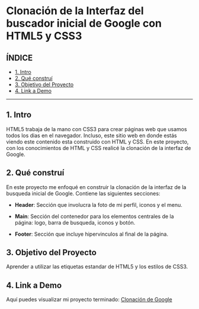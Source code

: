 # Clonación de la Interfaz del buscador inicial de Google con HTML5 y CSS3

## **ÍNDICE**

* [1. Intro](#)
* [2. Qué construí](#)
* [3. Objetivo del Proyecto](#)
* [4. Link a Demo](#)

****
## 1. Intro

HTML5 trabaja de la mano con CSS3 para crear páginas web que usamos todos los dias en el navegador. Incluso, este sitio web en donde estás viendo este contenido esta construido con HTML y CSS. En este proyecto, con los conocimientos de HTML y CSS realicé la clonación de la interfaz de Google.

## 2. Qué construí

En este proyecto me enfoqué en construir la clonación de la interfaz de la busqueda inicial de Google. Contiene las siguientes secciones:

* **Header**: Sección que involucra la foto de mi perfil, iconos y el menu.

* **Main**: Sección del contenedor para los elementos centrales de la página: logo, barra de busqueda, iconos y botón.

* **Footer**: Sección que incluye hipervinculos al final de la página.

## 3. Objetivo del Proyecto

Aprender a utilizar las etiquetas estandar de HTML5 y los estilos de CSS3.

## 4. Link a Demo
Aquí puedes visualizar mi proyecto terminado: [Clonación de Google](https://clonacion-google.netlify.app/)
